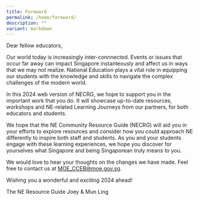 ```yaml
---
title: Foreword
permalink: /home/foreword/
description: ""
variant: markdown
---
```

Dear fellow educators,

Our world today is increasingly inter-connnected. Events or issues that occur far away can impact Singapore instanteously and affect us in ways that we may not realize. National Education plays a vital role in equipping our students with the knowledge and skills to navigate the complex challenges of the modern world.

In this 2024 web version of NECRG, we hope to support you in the important work that you do. It will showcase up-to-date resources, workshops and NE-related Learning Journeys from our partners, for both educators and students.

We hope that the NE Community Resource Guide (NECRG) will aid you in your efforts to explore resources and consider how you could approach NE differently to inspire both staff and students. As you and your students engage with these learning experiences, we hope you discover for yourselves what Singapore and being Singaporean truly means to you.

We would love to hear your thoughts on the changes we have made. Feel free to contact us at MOE_CCEB@moe.gov.sg.

Wishing you a wonderful and exciting 2024 ahead!

The NE Resource Guide 
Joey & Mun Ling